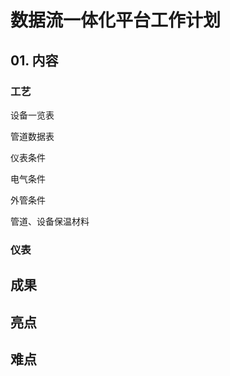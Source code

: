 # 数据流一体化平台工作计划

## 01. 内容

### 工艺

设备一览表

管道数据表

仪表条件

电气条件

外管条件

管道、设备保温材料

### 仪表




## 成果


## 亮点




## 难点

